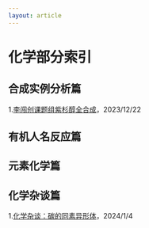 ```yaml
---
layout: article
---
```

# 化学部分索引
## 合成实例分析篇
1.[李闯创课题组紫杉醇全合成](https://mekdull.netlify.app/2023/12/22/%E6%9D%8E%E9%97%AF%E5%88%9B%E8%AF%BE%E9%A2%98%E7%BB%84%E7%B4%AB%E6%9D%89%E9%86%87%E5%85%A8%E5%90%88%E6%88%90%E8%AF%A6%E7%BB%86%E5%88%86%E6%9E%90.html)，2023/12/22
## 有机人名反应篇
## 元素化学篇
## 化学杂谈篇
1.[化学杂谈：碳的同素异形体](https://mekdull.netlify.app/2024/01/04/%E5%8C%96%E5%AD%A6%E6%9D%82%E8%B0%88-%E7%A2%B3%E7%9A%84%E5%90%8C%E7%B4%A0%E5%BC%82%E5%BD%A2%E4%BD%93.html)，2024/1/4
